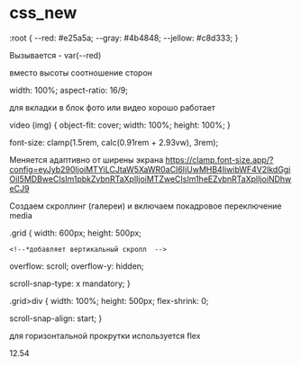 # css_new

<!--? 1 ПЕРЕМЕННЫЕ -->

:root {
--red: #e25a5a;
--gray: #4b4848;
--jellow: #c8d333;
}

Вызывается - var(--red)

<!--? 2 ПРОПОРЦИИ -->

вместо высоты соотношение сторон

width: 100%;
aspect-ratio: 16/9;

для вкладки в блок фото или видео хорошо работает

video (img) {
object-fit: cover;
width: 100%;
height: 100%;
}

<!--? 3 ПРОПОРЦИОНАНЫЙ ШРИФТ -->

font-size: clamp(1.5rem, calc(0.91rem + 2.93vw), 3rem);

Меняется адаптивно от ширены экрана https://clamp.font-size.app/?config=eyJyb290IjoiMTYiLCJtaW5XaWR0aCI6IjUwMHB4IiwibWF4V2lkdGgiOiI5MDBweCIsIm1pbkZvbnRTaXplIjoiMTZweCIsIm1heEZvbnRTaXplIjoiNDhweCJ9

<!--? СКРОЛЫ -->

Создаем скроллинг (галереи) и включаем покадровое переключение media

.grid {
width: 600px;
height: 500px;

    <!--*добавляет вертикальный скролл  -->

overflow: scroll;
overflow-y: hidden;

  <!--* "покадровое" переключение -->

scroll-snap-type: x mandatory;
}

.grid>div {
width: 100%;
height: 500px;
flex-shrink: 0;

  <!--* "покадр" перек. - привязка к старту-->

scroll-snap-align: start;
}

для горизонтальной прокрутки используется flex

12.54

